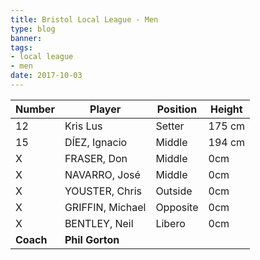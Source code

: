 ```yaml
---
title: Bristol Local League - Men
type: blog
banner:
tags:
- local league
- men
date: 2017-10-03
---
```


Number 	  | Player 			 | Position | Height
------ 	  | ------ 			 | -------- | -------
12 		  | Kris Lus 		 | Setter 	| 175 cm
15 		  | DÍEZ, Ignacio 	 | Middle 	| 194 cm
X 		  | FRASER, Don		 | Middle 	| 0cm
X 		  | NAVARRO, José 	 | Middle 	| 0cm
X 		  | YOUSTER, Chris	 | Outside 	| 0cm
X 		  | GRIFFIN, Michael | Opposite | 0cm
X 		  | BENTLEY, Neil 	 | Libero 	| 0cm
**Coach** | **Phil Gorton**
